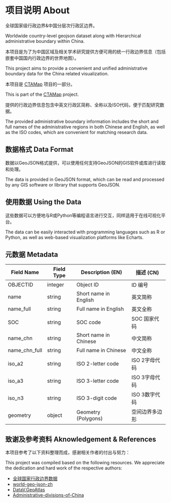 # 项目说明 About

全球国家级行政边界&amp;中国分层次行政区边界。

Worldwide country-level geojson dataset along with Hierarchical administrative boundary within China.

本项目是为了为中国区域及相关学术研究提供方便可用的统一行政边界信息（包括嵌套中国国内行政边界的世界地图）。

This project aims to provide a convenient and unified administrative boundary data for the China related visualization.

本项目是 [CTAMap](https://www.ctamap.org) 项目的一部分。

This is part of the [CTAMap](https://www.ctamap.org) project.

提供的行政边界信息包含中英文行政区简称、全称以及ISO代码，便于匹配研究数据。

The provided administrative boundary information includes the short and full names of the administrative regions in both Chinese and English, as well as the ISO codes, which are convenient for matching research data.

## 数据格式 Data Format

数据以GeoJSON格式提供，可以使用任何支持GeoJSON的GIS软件或库进行读取和处理。

The data is provided in GeoJSON format, which can be read and processed by any GIS software or library that supports GeoJSON.

## 使用数据 Using the Data

这些数据可以方便地与R或Python等编程语言进行交互，同样适用于在线可视化平台。

The data can be easily interacted with programming languages such as R or Python, as well as web-based visualization platforms like Echarts. 

## 元数据 Metadata

| Field Name | Field Type | Description (EN) | 描述 (CN) |
| ---------- | ---------- | ---------------- | --------- |
| OBJECTID   | integer    | Object ID        | ID 编号    |
| name       | string     | Short name in English | 英文简称  |
| name_full  | string     | Full name in English | 英文全称  |
| SOC        | string     | SOC code      | SOC 国家代码  |
| name_chn   | string     | Short name in Chinese | 中文简称  |
| name_chn_full | string  | Full name in Chinese | 中文全称  |
| iso_a2     | string     | ISO 2-letter code | ISO 2字母代码 |
| iso_a3     | string     | ISO 3-letter code | ISO 3字母代码 |
| iso_n3     | string     | ISO 3-digit code | ISO 3数字代码 |
| geometry   | object     | Geometry (Polygons) | 空间边界多边形 |

## 致谢及参考资料 Aknowledgement & References

本项目参考了以下资料整理而成，感谢相关作者的付出与努力：

This project was compiled based on the following resources. We appreciate the dedication and hard work of the respective authors:

- [全球国家行政边界数据](https://www.resdc.cn/data.aspx?DATAID=205)
- [world-geo-json-zh](https://github.com/Surbowl/world-geo-json-zh)
- [DataV.GeoAtlas](https://datav.aliyun.com/portal/school/atlas)
- [Administrative-divisions-of-China](https://github.com/modood/Administrative-divisions-of-China)
